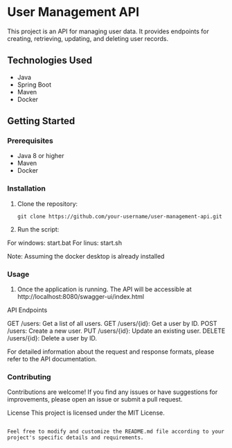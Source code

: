 # User Management API

This project is an API for managing user data. It provides endpoints for creating, retrieving, updating, and deleting user records.

## Technologies Used

- Java
- Spring Boot
- Maven
- Docker

## Getting Started

### Prerequisites

- Java 8 or higher
- Maven
- Docker

### Installation

1. Clone the repository:

   ```shell
   git clone https://github.com/your-username/user-management-api.git

2. Run the script:

For windows: start.bat
For linus: start.sh

Note: Assuming the docker desktop is already installed

### Usage

1. Once the application is running. The API will be accessible at http://localhost:8080/swagger-ui/index.html 

API Endpoints

GET /users: Get a list of all users.
GET /users/{id}: Get a user by ID.
POST /users: Create a new user.
PUT /users/{id}: Update an existing user.
DELETE /users/{id}: Delete a user by ID.

For detailed information about the request and response formats, please refer to the API documentation.

### Contributing
Contributions are welcome! If you find any issues or have suggestions for improvements, please open an issue or submit a pull request.

License
This project is licensed under the MIT License.

```

Feel free to modify and customize the README.md file according to your project's specific details and requirements.
